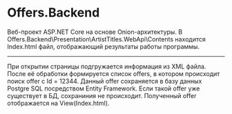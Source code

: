# Offers.Backend
Веб-проект ASP.NET Core на основе Onion-архитектуры. В Offers.Backend\Presentation\ArtistTitles.WebApi\Contents находится Index.html файл, отображающий результаты работы программы. 
___
При открытии страницы подгружается информация из XML файла. После её обработки формируется список offers, в котором происходит поиск offer с Id = 12344. Данный offer сохраняется в базу данных Postgre SQL посредством Entity Framework. Если такой offer уже существует в БД, сохраниния не происходит. Полученный offer отображается на View(Index.html).
